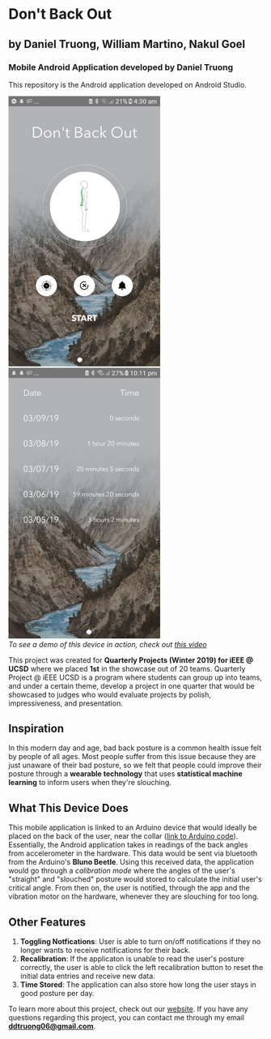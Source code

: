# Don't Back Out
## by Daniel Truong, William Martino, Nakul Goel
### Mobile Android Application developed by Daniel Truong
This repository is the Android application developed on Android Studio. 

<img src="dbo-home.png" width="300"> </img>
<img src="dbo-time.png" width="300"> </img>
<br>
*To see a demo of this device in action, check out [this video](https://www.youtube.com/watch?v=FBeKVBKQoDQ&feature=youtu.be)*

This project was created for **Quarterly Projects (Winter 2019) for iEEE @ UCSD** where we placed **1st** in the showcase out of 20 teams. Quarterly Project @ iEEE UCSD is a program where students can group up into teams, and under a certain theme, develop a project in one quarter that would be showcased to judges who would evaluate projects by polish, impressiveness, and presentation.

## Inspiration
In this modern day and age, bad back posture is a common health issue felt by people of all ages. Most people suffer from this issue because they are just unaware of their bad posture, so we felt that people could improve their posture through a **wearable technology** that uses **statistical machine learning** to inform users when they're slouching.  

## What This Device Does
This mobile application is linked to an Arduino device that would ideally be placed on the back of the user, near the collar ([link to Arduino code](https://github.com/wmartino/Dont-Back-Out-Hardware)). Essentially, the Android application takes in readings of the back angles from accelerometer in the hardware. This data would be sent via bluetooth from the Arduino's **Bluno Beetle**. Using this received data, the application would go through a *calibration mode* where the angles of the user's "straight" and "slouched" posture would stored to calculate the initial user's critical angle. From then on, the user is notified, through the app and the vibration motor on the hardware, whenever they are slouching for too long. 

## Other Features
1) **Toggling Notfications**: User is able to turn on/off notifications if they no longer wants to receive notifications for their back.
2) **Recalibration**: If the applicaton is unable to read the user's posture correctly, the user is able to click the left recalibration button to reset the initial data entries and receive new data.
3) **Time Stored**: The application can also store how long the user stays in good posture per day.

To learn more about this project, check out our [website](https://dontbackout.com). If you have any questions regarding this project, you can contact me through my email **ddtruong06@gmail.com**. 
